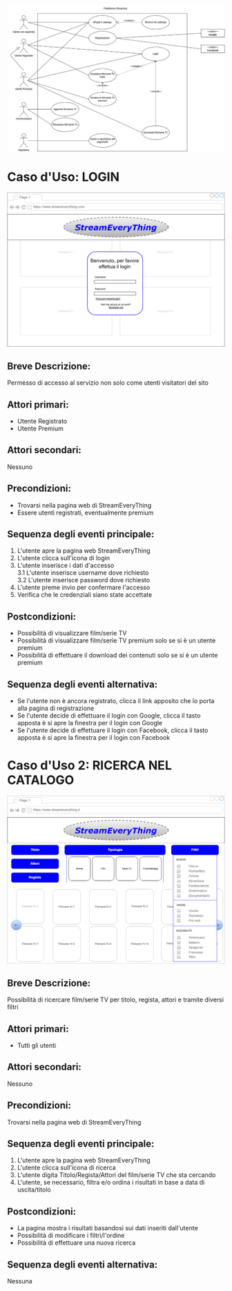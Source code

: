 ![alt-text](ucdiagram.png)

# Caso d'Uso: LOGIN
![alt-text](mockup1.png)
## Breve Descrizione: 
Permesso di accesso al servizio non solo come utenti visitatori del sito 
## Attori primari: 
- Utente Registrato
- Utente Premium
## Attori secondari: 
Nessuno
## Precondizioni: 
- Trovarsi nella pagina web di StreamEveryThing
- Essere utenti registrati, eventualmente premium 
## Sequenza degli eventi principale:
1. L'utente apre la pagina web StreamEveryThing 
2. L'utente clicca sull'icona di login
3. L'utente inserisce i dati d'accesso  
    3.1 L'utente inserisce username dove richiesto  
    3.2 L'utente inserisce password dove richiesto
4. L'utente preme invio per confermare l'accesso
5. Verifica che le credenziali siano state accettate
## Postcondizioni: 
- Possibilità di visualizzare film/serie TV  
- Possibilità di visualizzare film/serie TV premium solo se si è un utente premium
- Possibilità di effettuare il download dei contenuti solo se si è un utente premium
## Sequenza degli eventi alternativa:
- Se l'utente non è ancora registrato, clicca il link apposito che lo porta alla pagina di registrazione
- Se l'utente decide di effettuare il login con Google, clicca il tasto apposta è si apre la finestra per il login con Google
- Se l'utente decide di effettuare il login con Facebook, clicca il tasto apposta è si apre la finestra per il login con Facebook


# Caso d'Uso 2: RICERCA NEL CATALOGO
![alt-text](mockup2.png)
## Breve Descrizione:  
Possibilità di ricercare film/serie TV per titolo, regista, attori e tramite diversi filtri
## Attori primari: 
- Tutti gli utenti
## Attori secondari: 
Nessuno
## Precondizioni:
Trovarsi nella pagina web di StreamEveryThing
## Sequenza degli eventi principale:
1. L'utente apre la pagina web StreamEveryThing 
2. L'utente clicca sull'icona di ricerca
3. L'utente digita Titolo/Regista/Attori del film/serie TV che sta cercando
4. L'utente, se necessario, filtra e/o ordina i risultati in base a data di uscita/titolo
## Postcondizioni:
- La pagina mostra i risultati basandosi sui dati inseriti dall'utente
- Possibilità di modificare i filtri/l'ordine
- Possibilità di effettuare una nuova ricerca
## Sequenza degli eventi alternativa:
Nessuna